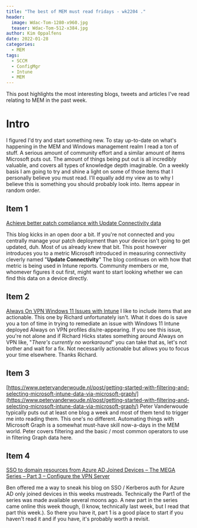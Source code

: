 ```yaml
---
title: "The best of MEM must read fridays - wk2204 ."
header:
  image: Wdac-Tom-1280-x960.jpg
  teaser: Wdac-Tom-512-x384.jpg
author: Kim Oppalfens
date: 2022-01-28
categories:
  - MEM
tags:
  - SCCM
  - ConfigMgr
  - Intune
  - MEM
---
```


This post highlights the most interesting blogs, tweets and articles I've read relating to MEM in the past week.

# Intro #

I figured I'd try and start something new. To stay up-to-date on what's happening in the MEM and Windows management realm I read a ton of stuff. A serious amount of community effort and a similar amount of items Microsoft puts out. The amount of things being put out is all incredibly valuable, and covers all types of knowledge depth imaginable. On a weekly basis I am going to try and shine a light on some of those items that I personally believe you must read. I'll equally add my view as to why I believe this is something you should probably look into. Items appear in random order.

## Item 1 ##
[Achieve better patch compliance with Update Connectivity data](https://techcommunity.microsoft.com/t5/windows-it-pro-blog/achieve-better-patch-compliance-with-update-connectivity-data/ba-p/3073356)

This blog kicks in an open door a bit. If you're not connected and you centrally manage your patch deployment than your device isn't going to get updated, duh. Most of us already knew that bit. This post however introduces you to a metric Microsoft introduced in measuring connectivity cleverly named "**Update Connectivity**" The blog continues on with how that metric is being used in Intune reports. Community members or me, whomever figures it out first, might want to start looking whether we can find this data on a device directly.


## Item 2 ##
[Always On VPN Windows 11 Issues with Intune](https://directaccess.richardhicks.com/2021/10/28/always-on-vpn-windows-11-issues-with-intune/)
I like to include items that are actionable. This one by Richard unfortunately isn't. What it does do is save you a ton of time in trying to remediate an issue with Windows 11 Intune deployed Always on VPN profiles dis/re-appearing. If you see this issue, you're not alone and if Richard Hicks states something around Always on VPN like, "*There's currently no workaround*" you can take that as, let's not bother and wait for a fix. Not necessarily actionable but allows you to focus your time elsewhere. Thanks Richard. 

## Item 3 ##
[https://www.petervanderwoude.nl/post/getting-started-with-filtering-and-selecting-microsoft-intune-data-via-microsoft-graph/](https://www.petervanderwoude.nl/post/getting-started-with-filtering-and-selecting-microsoft-intune-data-via-microsoft-graph/)
Peter Vanderwoude typically puts out at least one blog a week and most of them tend to trigger me into reading them. This one's no different. Automating things with Microsoft Graph is a somewhat must-have skill now-a-days in the MEM world. Peter covers filtering and the basic / most common operators to use in filtering Graph data here.

## Item 4 ##
[SSO to domain resources from Azure AD Joined Devices – The MEGA Series – Part 3 – Configure the VPN Server](https://msendpointmgr.com/2022/01/22/sso-to-domain-resources-from-azure-ad-joined-devices-the-mega-series-part-3-configure-the-vpn-server/)

Ben offered me a way to sneak his blog on SSO / Kerberos auth for Azure AD only joined devices in this weeks mustreads. Technically the Part1 of the series was made available several moons ago. A new part in the series came online this week though, (I know, technically last week, but I read that part this week.). So there you have it, part 1 is a good place to start if you haven't read it and if you have, it's probably worth a revisit.





